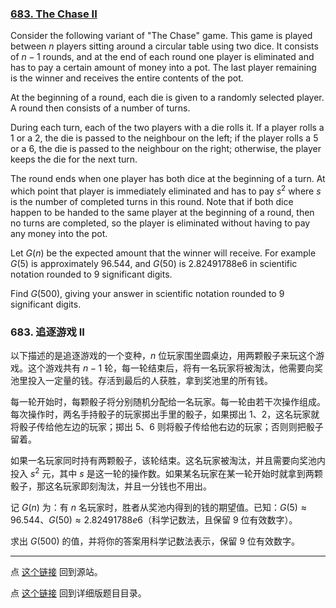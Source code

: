 ### [683. The Chase II](https://projecteuler.net/problem=683)

Consider the following variant of "The Chase" game. This game is played between $n$ players sitting around a circular table using two dice. It consists of $n-1$ rounds, and at the end of each round one player is eliminated and has to pay a certain amount of money into a pot. The last player remaining is the winner and receives the entire contents of the pot.

At the beginning of a round, each die is given to a randomly selected player. A round then consists of a number of turns.

During each turn, each of the two players with a die rolls it. If a player rolls a 1 or a 2, the die is passed to the neighbour on the left; if the player rolls a 5 or a 6, the die is passed to the neighbour on the right; otherwise, the player keeps the die for the next turn.

The round ends when one player has both dice at the beginning of a turn. At which point that player is immediately eliminated and has to pay $s^2$ where $s$ is the number of completed turns in this round. Note that if both dice happen to be handed to the same player at the beginning of a round, then no turns are completed, so the player is eliminated without having to pay any money into the pot.

Let $G(n)$ be the expected amount that the winner will receive. For example $G(5)$ is approximately 96.544, and $G(50)$ is 2.82491788e6 in scientific notation rounded to 9 significant digits.

Find $G(500)$, giving your answer in scientific notation rounded to 9 significant digits.

### 683. 追逐游戏 II

以下描述的是追逐游戏的一个变种，$n$ 位玩家围坐圆桌边，用两颗骰子来玩这个游戏。这个游戏共有 $n-1$ 轮，每一轮结束后，将有一名玩家将被淘汰，他需要向奖池里投入一定量的钱。存活到最后的人获胜，拿到奖池里的所有钱。

每一轮开始时，每颗骰子将分别随机分配给一名玩家。每一轮由若干次操作组成。每次操作时，两名手持骰子的玩家掷出手里的骰子，如果掷出 1、2，这名玩家就将骰子传给他左边的玩家；掷出 5、6 则将骰子传给他右边的玩家；否则则把骰子留着。

如果一名玩家同时持有两颗骰子，该轮结束。这名玩家被淘汰，并且需要向奖池内投入 $s^2$ 元，其中 $s$ 是这一轮的操作数。如果某名玩家在某一轮开始时就拿到两颗骰子，那这名玩家即刻淘汰，并且一分钱也不用出。

记 $G(n)$ 为：有 $n$ 名玩家时，胜者从奖池内得到的钱的期望值。已知：$G(5) \approx 96.544$、$G(50) \approx 2.82491788e6$（科学记数法，且保留 9 位有效数字）。

求出 $G(500)$ 的值，并将你的答案用科学记数法表示，保留 9 位有效数字。

---

点 [这个链接](https://fsy-juruo.github.io/pe-chinese-translation/) 回到源站。

点 [这个链接](https://fsy-juruo.github.io/pe-chinese-translation/detailed_content_archives.html) 回到详细版题目目录。
